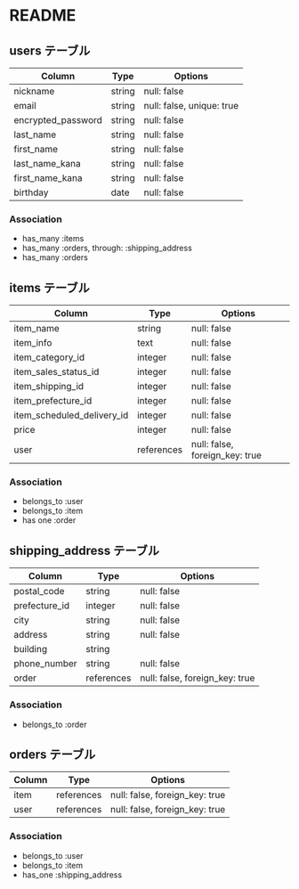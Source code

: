 # README

## users テーブル

| Column             | Type   | Options                   |
| ------------------ | ------ | ------------------------- |
| nickname           | string | null: false               |   
| email              | string | null: false, unique: true |
| encrypted_password | string | null: false               |  
| last_name          | string | null: false               |
| first_name         | string | null: false               |
| last_name_kana     | string | null: false               |
| first_name_kana    | string | null: false               |
| birthday           | date   | null: false               |

### Association

- has_many :items
- has_many :orders, through: :shipping_address
- has_many :orders


## items テーブル

| Column                     | Type       | Options                        |
| ----------                 | ---------- | ------------------------------ |
| item_name                  | string     | null: false                    |
| item_info                  | text       | null: false                    |
| item_category_id           | integer    | null: false                    |
| item_sales_status_id       | integer    | null: false                    |
| item_shipping_id           | integer    | null: false                    |
| item_prefecture_id         | integer    | null: false                    |
| item_scheduled_delivery_id | integer    | null: false                    |
| price                      | integer    | null: false                    |
| user                       | references | null: false, foreign_key: true |

### Association

- belongs_to :user
- belongs_to :item
- has one :order



## shipping_address テーブル

| Column        | Type       | Options                        |
| -------       | ---------- | ------------------------------ |
| postal_code   | string     | null: false                    |
| prefecture_id | integer    | null: false                    |
| city          | string     | null: false                    |
| address       | string     | null: false                    |
| building      | string     |                                |
| phone_number  | string     | null: false                    |
| order         | references | null: false, foreign_key: true |

### Association


- belongs_to :order


## orders テーブル

| Column        | Type       | Options                        |
| -------       | ---------- | ------------------------------ |
| item          | references | null: false, foreign_key: true |
| user          | references | null: false, foreign_key: true |

### Association

- belongs_to :user
- belongs_to :item
- has_one    :shipping_address 
